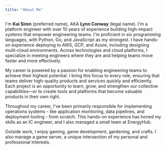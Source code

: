 ```yaml
---
title: "About Me"
---
```


<!-- editors note:
  This about me lives here canonically, but is then synced to several places.
  1. https://stackedit.io/app# (for PDF resume generation)
  2. https://github.com/coilysiren/coilysiren/blob/main/README.md
  3. https://www.linkedin.com/in/coilysiren/
-->

I'm **Kai Siren** (preferred name), AKA **Lynn Conway** (legal name). I'm a platform engineer with over 10 years of experience building high-impact systems that empower engineering teams. I'm proficient in six programming languages, with Python, Go, and JavaScript as my strongest. I have hands-on experience deploying to AWS, GCP, and Azure, including designing multi-cloud environments. Across technologies and cloud platforms, I specialize in meeting engineers where they are and helping teams move faster and more effectively.

My career is powered by a passion for enabling engineering teams to achieve their highest potential. I bring this focus to every role, ensuring that teams deliver high-quality products and services quickly and efficiently. Each project is an opportunity to learn, grow, and strengthen our collective capabilities—or to create tools and platforms that become valuable products in their own right.

Throughout my career, I've been primarily responsible for implementing operations systems - like application monitoring, data pipelines, and deployment tooling - from scratch. This hands-on experience has honed my skills as an IC engineer, and I also managed a small team at EnergyHub.

Outside work, I enjoy gaming, game development, gardening, and crafts. I also manage a game server, a unique intersection of my personal and professional interests.
